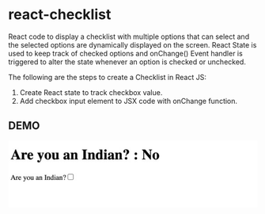 # react-checklist

React code to display a checklist with multiple options that can select and the selected options are dynamically displayed on the screen. React State is used to keep track of checked options and onChange() Event handler is triggered to alter the state whenever an option is checked or unchecked.

The following are the steps to create a Checklist in React JS:

1. Create React state to track checkbox value.
2. Add checkbox input element to JSX code with onChange function.

## DEMO

![Screenshot of a demo](/src/assets/images/react-checklist.gif)
